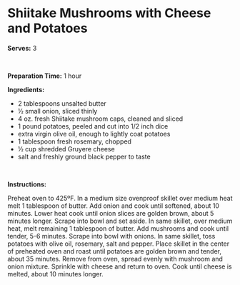 Shiitake Mushrooms with Cheese and Potatoes
===========================================

**Serves:** 3

 

**Preparation Time:** 1 hour

**Ingredients:**

-   2 tablespoons unsalted butter
-   ½ small onion, sliced thinly
-   4 oz. fresh Shiitake mushroom caps, cleaned and sliced
-   1 pound potatoes, peeled and cut into 1/2 inch dice
-   extra virgin olive oil, enough to lightly coat potatoes
-   1 tablespoon fresh rosemary, chopped
-   ½ cup shredded Gruyere cheese
-   salt and freshly ground black pepper to taste

 

**Instructions:**

Preheat oven to 425ºF. In a medium size ovenproof skillet over medium heat melt 1 tablespoon of butter. Add onion and cook until softened, about 10 minutes. Lower heat cook until onion slices are golden brown, about 5 minutes longer. Scrape into bowl and set aside. In same skillet, over medium heat, melt remaining 1 tablespoon of butter. Add mushrooms and cook until tender, 5-6 minutes. Scrape into bowl with onions. In same skillet, toss potatoes with olive oil, rosemary, salt and pepper. Place skillet in the center of preheated oven and roast until potatoes are golden brown and tender, about 35 minutes. Remove from oven, spread evenly with mushroom and onion mixture. Sprinkle with cheese and return to oven. Cook until cheese is melted, about 10 minutes longer.
